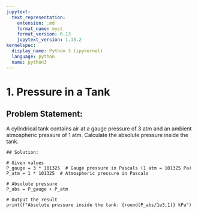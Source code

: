 ```yaml
---
jupytext:
  text_representation:
    extension: .md
    format_name: myst
    format_version: 0.13
    jupytext_version: 1.15.2
kernelspec:
  display_name: Python 3 (ipykernel)
  language: python
  name: python3
---
```


# 1. Pressure in a Tank

## Problem Statement:
A cylindrical tank contains air at a gauge pressure of 3 atm and an ambient atmospheric pressure of 1 atm. 
Calculate the absolute pressure inside the tank.

```{code-cell} ipython3
## Solution:

# Given values
P_gauge = 3 * 101325  # Gauge pressure in Pascals (1 atm = 101325 Pa)
P_atm = 1 * 101325  # Atmospheric pressure in Pascals

# Absolute pressure
P_abs = P_gauge + P_atm

# Output the result
print(f"Absolute pressure inside the tank: {round(P_abs/1e3,1)} kPa")
```
